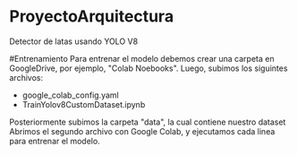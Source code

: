 # ProyectoArquitectura
Detector de latas usando YOLO V8


#Entrenamiento
Para entrenar el modelo debemos crear una carpeta en GoogleDrive, por ejemplo, "Colab Noebooks".
Luego, subimos los siguintes archivos:
- google_colab_config.yaml
- TrainYolov8CustomDataset.ipynb

Posteriormente subimos la carpeta "data", la cual contiene nuestro dataset
Abrimos el segundo archivo con Google Colab, y ejecutamos cada linea para entrenar el modelo.
